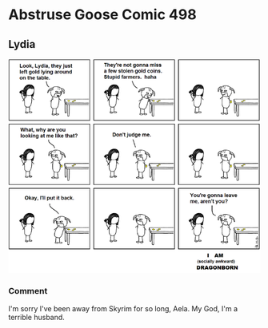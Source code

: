 # Abstruse Goose Comic 498
## Lydia

![image](just_like_when_i_am_AFK.png)
### Comment
I'm sorry I've been away from Skyrim for so long, Aela. My God, I'm a terrible husband.
